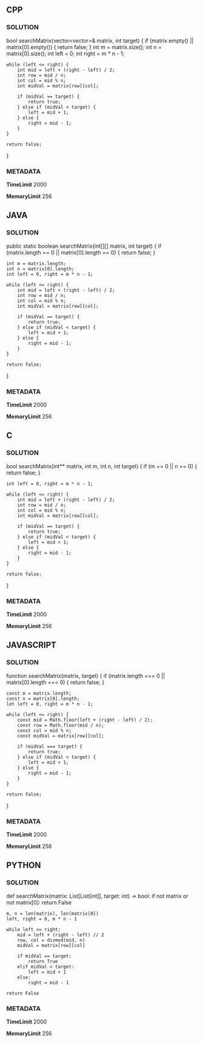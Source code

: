 ## CPP

### SOLUTION

bool searchMatrix(vector<vector<int>>& matrix, int target) {
    if (matrix.empty() || matrix[0].empty()) {
        return false;
    }
    int m = matrix.size();
    int n = matrix[0].size();
    int left = 0;
    int right = m * n - 1;

    while (left <= right) {
        int mid = left + (right - left) / 2;
        int row = mid / n;
        int col = mid % n;
        int midVal = matrix[row][col];

        if (midVal == target) {
            return true;
        } else if (midVal < target) {
            left = mid + 1;
        } else {
            right = mid - 1;
        }
    }

    return false;
}


### METADATA

**TimeLimit**
2000

**MemoryLimit**
256

## JAVA

### SOLUTION

public static boolean searchMatrix(int[][] matrix, int target) {
    if (matrix.length == 0 || matrix[0].length == 0) {
        return false;
    }

    int m = matrix.length;
    int n = matrix[0].length;
    int left = 0, right = m * n - 1;

    while (left <= right) {
        int mid = left + (right - left) / 2;
        int row = mid / n;
        int col = mid % n;
        int midVal = matrix[row][col];

        if (midVal == target) {
            return true;
        } else if (midVal < target) {
            left = mid + 1;
        } else {
            right = mid - 1;
        }
    }

    return false;
}


### METADATA

**TimeLimit**
2000

**MemoryLimit**
256

## C

### SOLUTION

bool searchMatrix(int** matrix, int m, int n, int target) {
    if (m == 0 || n == 0) {
        return false;
    }

    int left = 0, right = m * n - 1;

    while (left <= right) {
        int mid = left + (right - left) / 2;
        int row = mid / n;
        int col = mid % n;
        int midVal = matrix[row][col];

        if (midVal == target) {
            return true;
        } else if (midVal < target) {
            left = mid + 1;
        } else {
            right = mid - 1;
        }
    }

    return false;
}


### METADATA

**TimeLimit**
2000

**MemoryLimit**
256

## JAVASCRIPT

### SOLUTION

function searchMatrix(matrix, target) {
    if (matrix.length === 0 || matrix[0].length === 0) {
        return false;
    }

    const m = matrix.length;
    const n = matrix[0].length;
    let left = 0, right = m * n - 1;

    while (left <= right) {
        const mid = Math.floor(left + (right - left) / 2);
        const row = Math.floor(mid / n);
        const col = mid % n;
        const midVal = matrix[row][col];

        if (midVal === target) {
            return true;
        } else if (midVal < target) {
            left = mid + 1;
        } else {
            right = mid - 1;
        }
    }

    return false;
}


### METADATA

**TimeLimit**
2000

**MemoryLimit**
256

## PYTHON

### SOLUTION

def searchMatrix(matrix: List[List[int]], target: int) -> bool:
    if not matrix or not matrix[0]:
        return False

    m, n = len(matrix), len(matrix[0])
    left, right = 0, m * n - 1

    while left <= right:
        mid = left + (right - left) // 2
        row, col = divmod(mid, n)
        midVal = matrix[row][col]

        if midVal == target:
            return True
        elif midVal < target:
            left = mid + 1
        else:
            right = mid - 1

    return False

### METADATA

**TimeLimit**
2000

**MemoryLimit**
256
